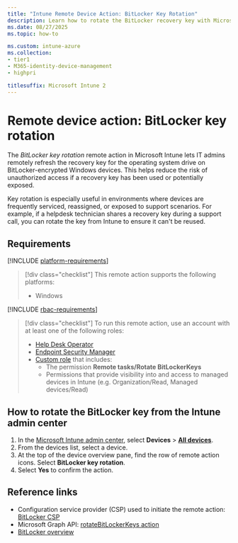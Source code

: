 ```yaml
---
title: "Intune Remote Device Action: BitLocker Key Rotation"
description: Learn how to rotate the BitLocker recovery key with Microsoft Intune.
ms.date: 08/27/2025
ms.topic: how-to

ms.custom: intune-azure
ms.collection:
- tier1
- M365-identity-device-management
- highpri

titlesuffix: Microsoft Intune 2
---
```


# Remote device action: BitLocker key rotation

The *BitLocker key rotation* remote action in Microsoft Intune lets IT admins remotely refresh the recovery key for the operating system drive on BitLocker-encrypted Windows devices. This helps reduce the risk of unauthorized access if a recovery key has been used or potentially exposed.

Key rotation is especially useful in environments where devices are frequently serviced, reassigned, or exposed to support scenarios. For example, if a helpdesk technician shares a recovery key during a support call, you can rotate the key from Intune to ensure it can't be reused.

## Requirements

[!INCLUDE [platform-requirements](../includes/h3/platform-requirements.md)]

> [!div class="checklist"]
> This remote action supports the following platforms:
>
> - Windows

[!INCLUDE [rbac-requirements](../includes/h3/rbac-requirements.md)]

> [!div class="checklist"]
> To run this remote action, use an account with at least one of the following roles:
>
> - [Help Desk Operator][INT-R1]
> - [Endpoint Security Manager][INT-R4]
> - [Custom role][INT-RC] that includes:
>   - The permission **Remote tasks/Rotate BitLockerKeys**
>   - Permissions that provide visibility into and access to managed devices in Intune (e.g. Organization/Read, Managed devices/Read)

## How to rotate the BitLocker key from the Intune admin center

1. In the [Microsoft Intune admin center][INT-AC], select **Devices** > [**All devices**][INT-ALLD].
1. From the devices list, select a device.
1. At the top of the device overview pane, find the row of remote action icons. Select **BitLocker key rotation**.
1. Select **Yes** to confirm the action.

## Reference links

- Configuration service provider (CSP) used to initiate the remote action: [BitLocker CSP][CSP-1]
- Microsoft Graph API: [rotateBitLockerKeys action][GRAPH-1]
- [BitLocker overview][WIN-1]

<!--links-->

<!-- admin center links -->

[INT-AC]: https://go.microsoft.com/fwlink/?linkid=2109431
[INT-ALLD]: https://go.microsoft.com/fwlink/?linkid=2333814

<!-- role links -->

[INT-R1]: /intune/intune-service/fundamentals/role-based-access-control-reference#help-desk-operator
[INT-R4]: /intune/intune-service/fundamentals/role-based-access-control-reference#endpoint-security-manager
[INT-RC]: /intune/intune-service/fundamentals/create-custom-role

<!-- API links -->

[GRAPH-1]: /graph/api/intune-devices-manageddevice-rotateBitLockerKeys


<!-- MSLearn links -->

[WIN-1]: /windows/security/operating-system-security/data-protection/bitlocker/
[CSP-1]: /windows/client-management/mdm/bitlocker-csp#rotaterecoverypasswords
